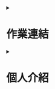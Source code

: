 <details>
<summary>

# 作業連結

</summary>
<img src="qrcode_1.png" width="200" Height="200" />
</details>

<details>
<summary>

# 個人介紹

</summary>
| 項次 | 項目   | 內容                                                                 |
|------|--------|----------------------------------------------------------------------|
| 1    | 圖片   | <img src="people.jpg" width="100" height="100" />                   |
| 2    | 姓名   | 楊全全                                                              |
| 3    | 職稱   | 楊家帝王                                                          |
| 4    | 任職公司 | 楊承翰的家                                                            |

</details>
